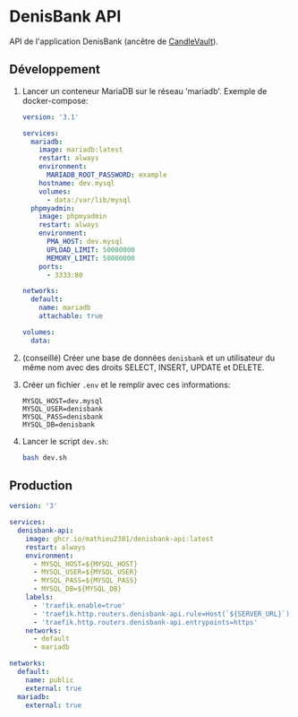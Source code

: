 # DenisBank API

API de l'application DenisBank (ancêtre de [CandleVault](https://github.com/Mathieu2301/CandleVault)).

## Développement

1. Lancer un conteneur MariaDB sur le réseau 'mariadb'. Exemple de docker-compose:

    ```yml
    version: '3.1'

    services:
      mariadb:
        image: mariadb:latest
        restart: always
        environment:
          MARIADB_ROOT_PASSWORD: example
        hostname: dev.mysql
        volumes:
          - data:/var/lib/mysql
      phpmyadmin:
        image: phpmyadmin
        restart: always
        environment:
          PMA_HOST: dev.mysql
          UPLOAD_LIMIT: 50000000
          MEMORY_LIMIT: 50000000
        ports:
          - 3333:80

    networks:
      default:
        name: mariadb
        attachable: true

    volumes:
      data:
    ```

2. (conseillé) Créer une base de données `denisbank` et un utilisateur du même nom avec des droits SELECT, INSERT, UPDATE et DELETE.
3. Créer un fichier `.env` et le remplir avec ces informations:

    ```env
    MYSQL_HOST=dev.mysql
    MYSQL_USER=denisbank
    MYSQL_PASS=denisbank
    MYSQL_DB=denisbank
    ```

4. Lancer le script `dev.sh`:

    ```bash
    bash dev.sh
    ```

## Production

```yml
version: '3'

services:
  denisbank-api:
    image: ghcr.io/mathieu2301/denisbank-api:latest
    restart: always
    environment:
      - MYSQL_HOST=${MYSQL_HOST}
      - MYSQL_USER=${MYSQL_USER}
      - MYSQL_PASS=${MYSQL_PASS}
      - MYSQL_DB=${MYSQL_DB}
    labels:
      - 'traefik.enable=true'
      - 'traefik.http.routers.denisbank-api.rule=Host(`${SERVER_URL}`)'
      - 'traefik.http.routers.denisbank-api.entrypoints=https'
    networks:
      - default
      - mariadb

networks:
  default:
    name: public
    external: true
  mariadb:
    external: true
```
